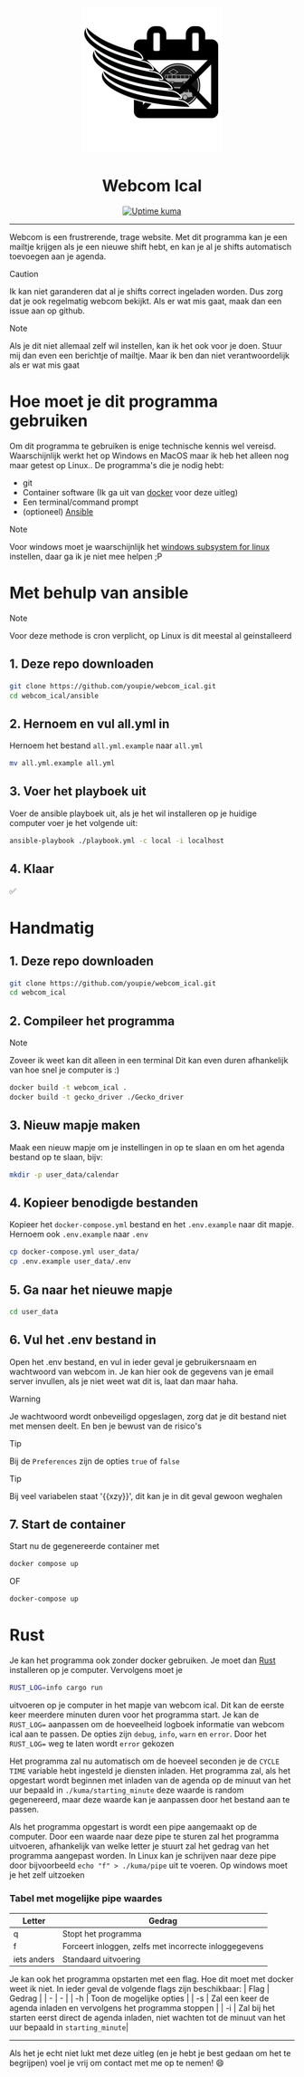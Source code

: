 <div align="center">
  <a>
    <picture>
      <source media="(prefers-color-scheme: dark)" srcset="https://raw.githubusercontent.com/youpie/webcom_ical/refs/heads/main/assets/logo_white.png">
      <img alt="Next.js logo" src="https://raw.githubusercontent.com/youpie/webcom_ical/refs/heads/main/assets/logo.png" height="256">
    </picture>
  </a>
  <h1>Webcom Ical</h1>

<a href="https://stats.emphisia.nl"><img alt="Uptime kuma" src="https://stats.emphisia.nl/api/badge/18/status?style=plastic"></a>

</div>

---

Webcom is een frustrerende, trage website. Met dit programma kan je een mailtje krijgen als je een nieuwe shift hebt, en kan je al je shifts automatisch toevoegen aan je agenda.

> [!CAUTION]
> Ik kan niet garanderen dat al je shifts correct ingeladen worden. Dus zorg dat je ook regelmatig webcom bekijkt. Als er wat mis gaat, maak dan een issue aan op github.

> [!NOTE]
> Als je dit niet allemaal zelf wil instellen, kan ik het ook voor je doen. Stuur mij dan even een berichtje of mailtje. Maar ik ben dan niet verantwoordelijk als er wat mis gaat

# Hoe moet je dit programma gebruiken
Om dit programma te gebruiken is enige technische kennis wel vereisd. Waarschijnlijk werkt het op Windows en MacOS maar ik heb het alleen nog maar getest op Linux.. De programma's die je nodig hebt:
- git
- Container software (Ik ga uit van [docker](https://www.docker.com/) voor deze uitleg)
- Een terminal/command prompt
- (optioneel) [Ansible](https://docs.ansible.com/ansible/latest/installation_guide/intro_installation.html)

> [!NOTE]
> Voor windows moet je waarschijnlijk het [windows subsystem for linux](https://learn.microsoft.com/en-us/windows/wsl/install) instellen, daar ga ik je niet mee helpen ;P

# Met behulp van ansible
> [!NOTE]
> Voor deze methode is cron verplicht, op Linux is dit meestal al geinstalleerd

## 1. Deze repo downloaden
``` bash
git clone https://github.com/youpie/webcom_ical.git
cd webcom_ical/ansible
```

## 2. Hernoem en vul all.yml in
Hernoem het bestand `all.yml.example` naar `all.yml`
``` bash
mv all.yml.example all.yml
```

## 3. Voer het playboek uit
Voer de ansible playboek uit, als je het wil installeren op je huidige computer voer je het volgende uit:
``` bash
ansible-playbook ./playbook.yml -c local -i localhost
```

## 4. Klaar
✅


# Handmatig
## 1. Deze repo downloaden
``` bash
git clone https://github.com/youpie/webcom_ical.git
cd webcom_ical
```

## 2. Compileer het programma
> [!NOTE]
> Zoveer ik weet kan dit alleen in een terminal
Dit kan even duren afhankelijk van hoe snel je computer is :)
``` bash
docker build -t webcom_ical .
docker build -t gecko_driver ./Gecko_driver
```

## 3. Nieuw mapje maken
Maak een nieuw mapje om je instellingen in op te slaan en om het agenda bestand op te slaan, bijv:
``` bash
mkdir -p user_data/calendar
```

## 4. Kopieer benodigde bestanden
Kopieer het `docker-compose.yml` bestand en het `.env.example` naar dit mapje.
Hernoem ook `.env.example` naar `.env`
``` bash
cp docker-compose.yml user_data/
cp .env.example user_data/.env
```

## 5. Ga naar het nieuwe mapje
``` bash
cd user_data
```

## 6. Vul het .env bestand in
Open het .env bestand, en vul in ieder geval je gebruikersnaam en wachtwoord van webcom in.
Je kan hier ook de gegevens van je email server invullen, als je niet weet wat dit is, laat dan maar haha.
> [!WARNING]
> Je wachtwoord wordt onbeveiligd opgeslagen, zorg dat je dit bestand niet met mensen deelt. En ben je bewust van de risico's

> [!TIP]
> Bij de `Preferences` zijn de opties `true` of `false`

> [!TIP]
> Bij veel variabelen staat '{{xzy}}', dit kan je in dit geval gewoon weghalen

## 7. Start de container
Start nu de gegenereerde container met
``` bash
docker compose up
```
OF
``` bash
docker-compose up
```

# Rust
Je kan het programma ook zonder docker gebruiken. Je moet dan [Rust](https://www.rust-lang.org/learn/get-started) installeren op je computer. Vervolgens moet je 
``` bash
RUST_LOG=info cargo run
```
uitvoeren op je computer in het mapje van webcom ical. Dit kan de eerste keer meerdere minuten duren voor het programma start. Je kan de `RUST_LOG=` aanpassen om de hoeveelheid logboek informatie van webcom ical aan te passen. De opties zijn `debug`, `info`, `warn` en `error`. Door het `RUST_LOG=` weg te laten wordt `error` gekozen

Het programma zal nu automatisch om de hoeveel seconden je de `CYCLE TIME` variable hebt ingesteld je diensten inladen. Het programma zal, als het opgestart wordt beginnen met inladen van de agenda op de minuut van het uur bepaald in `./kuma/starting_minute` deze waarde is random gegenereerd, maar deze waarde kan je aanpassen door het bestand aan te passen.

Als het programma opgestart is wordt een pipe aangemaakt op de computer. Door een waarde naar deze pipe te sturen zal het programma uitvoeren, afhankelijk van welke letter je stuurt zal het gedrag van het programma aangepast worden. In Linux kan je schrijven naar deze pipe door bijvoorbeeld `echo "f" > ./kuma/pipe` uit te voeren. Op windows moet je het zelf uitzoeken
### Tabel met mogelijke pipe waardes
| Letter | Gedrag |
| - | -|
| q | Stopt het programma |
| f | Forceert inloggen, zelfs met incorrecte inloggegevens |
| iets anders| Standaard uitvoering|

Je kan ook het programma opstarten met een flag. Hoe dit moet met docker weet ik niet. In ieder geval de volgende flags zijn beschikbaar:
| Flag | Gedrag |
| - | - |
| -h | Toon de mogelijke opties |
| -s | Zal een keer de agenda inladen en vervolgens het programma stoppen |
| -i | Zal bij het starten eerst direct de agenda inladen, niet wachten tot de minuut van het uur bepaald in `starting_minute`|

---

Als het je echt niet lukt met deze uitleg (en je hebt je best gedaan om het te begrijpen) voel je vrij om contact met me op te nemen! 😄

